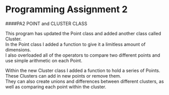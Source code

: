 # Programming Assignment 2
####PA2 POINT and CLUSTER CLASS

This program has updated the Point class and added another class called Cluster.<br>
In the Point class I added a function to give it a limitless amount of dimensions.<br>
I also overloaded all of the operators to compare two different points and use simple arithmetic on each Point.<br>

Within the new Cluster class I added a function to hold a series of Points.<br>
These Clusters can add in new points or remove them.<br>
They can also create unions and differences between different clusters, as well as comparing each point within the cluster.
